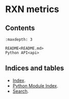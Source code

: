 # RXN metrics


## Contents

```{toctree}
:maxdepth: 3

README<README.md>
Python API<api>
```


## Indices and tables

* [Index](genindex).
* [Python Module Index](modindex).
* [Search](search).

